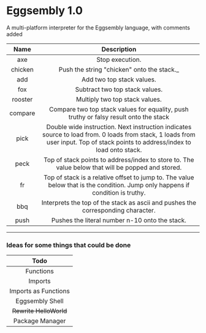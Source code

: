 # Eggsembly 1.0
A multi-platform interpreter for the Eggsembly language, with comments added


|   Name   | Description |
|:--------:|:-----------:|
|   axe    |Stop execution.|
| chicken  |Push the string "chicken" onto the stack._
|   add    |Add two top stack values.|
|   fox    |Subtract two top stack values.|
| rooster  |Multiply two top stack values.|
| compare  |Compare two top stack values for equality, push truthy or falsy result onto the stack|
|   pick   |Double wide instruction. Next instruction indicates source to load from. 0 loads from stack, 1 loads from user input. Top of stack points to address/index to load onto stack.|
|   peck   |Top of stack points to address/index to store to. The value below that will be popped and stored.|
|    fr    |Top of stack is a relative offset to jump to. The value below that is the condition. Jump only happens if condition is truthy.|
|   bbq    |Interprets the top of the stack as ascii and pushes the corresponding character.|
|   push   |Pushes the literal number n-10 onto the stack.|
--------------------------------

### Ideas for some things that could be done
|         Todo         |
|:--------------------:|
|       Functions      |
|        Imports       |
| Imports as Functions |
|    Eggsembly Shell   |
|~~Rewrite HelloWorld~~|
|    Package Manager   |
